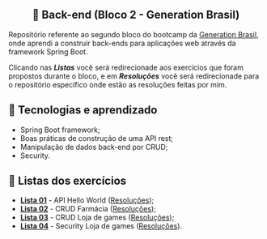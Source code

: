<h2 align="center">🚀 Back-end (Bloco 2 - Generation Brasil)</h2>
<p>Repositório referente ao segundo bloco do bootcamp da <a href="https://brazil.generation.org">Generation Brasil</a>, onde aprendi a construir back-ends para aplicações web através da framework Spring Boot.</p>
<p>Clicando nas <b><i>Listas</i></b> você será redirecionade aos exercícios que foram propostos durante o bloco, e em <b><i>Resoluções</i></b> você será redirecionade para o repositório específico onde estão as resoluções feitas por mim.</p>

## 🔧 Tecnologias e aprendizado
* Spring Boot framework;
* Boas práticas de construção de uma API rest;
* Manipulação de dados back-end por CRUD;
* Security.

## 📁 Listas dos exercícios
* <a href="https://docs.google.com/document/d/1LAb1tRmJ0y6HjnaznEm4nSRlILdmRHKG/edit?usp=sharing&ouid=113078803043115536805&rtpof=true&sd=true"><b>Lista 01</b></a> - API Hello World (<a href="https://github.com/levmn/spring/tree/main/helloworld">Resoluções</a>);
* <a href="https://docs.google.com/document/d/1kHNSUWZUyn_M8bCDh9MJ2yqp6ZFFpTjY/edit?usp=sharing&ouid=113078803043115536805&rtpof=true&sd=true"><b>Lista 02</b></a> - CRUD Farmácia (<a href="https://github.com/levmn/spring/tree/main/farmacia">Resoluções</a>);
* <a href="https://docs.google.com/document/d/1MHpdphlvS05NFQvyAGJZuHz_EAeH29p-/edit?usp=sharing&ouid=113078803043115536805&rtpof=true&sd=true"><b>Lista 03</b></a> - CRUD Loja de games (<a href="https://github.com/levmn/spring/tree/main/gamestore">Resoluções</a>);
* <a href="https://docs.google.com/document/d/13f7u2ZTfH4mZBqmHa5h9hesZmNZ-xWRI/edit?usp=sharing&ouid=113078803043115536805&rtpof=true&sd=true"><b>Lista 04</b></a> - Security Loja de games (<a href="https://github.com/levmn/spring/tree/main/gamestore">Resoluções</a>).
